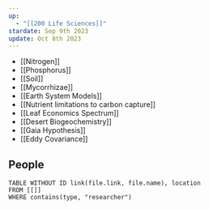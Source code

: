 ```yaml
---
up:
  - "[[200 Life Sciences]]"
stardate: Sep 9th 2023
update: Oct 8th 2023
---
```

- [[Nitrogen]]
- [[Phosphorus]]
- [[Soil]]
- [[Mycorrhizae]]
- [[Earth System Models]]
- [[Nutrient limitations to carbon capture]]
- [[Leaf Economics Spectrum]]
- [[Desert Biogeochemistry]]
- [[Gaia Hypothesis]]
- [[Eddy Covariance]]




## People
```dataview
TABLE WITHOUT ID link(file.link, file.name), location
FROM [[]]
WHERE contains(type, "researcher")
```